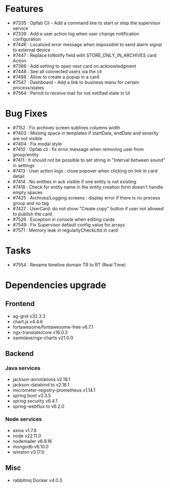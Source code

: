
# Features
- #7335 : Opfab Cli - Add a command line to start or stop the supervisor service
- #7339 : Add a user action log when user change notification configuration
- #7446 : Localized error message when impossible to send alarm signal to external device
- #7447 : Replace toNotify field with STORE_ONLY_IN_ARCHIVES card Action
- #7386 : Add setting to open next card on acknowledgment
- #7448 : See all connected users via the cli
- #7498 : Allow to create a popup in a card
- #7547 : Dashboard - Add a link to business menu for certain process/states
- #7564 : Permit to receive mail for not notified state in UI

# Bug Fixes

- #7152 : Fix archives screen sublines columns width
- #7403 : Missing space in templates if startDate, endDate and severity are not visible
- #7404 : Fix modal style
- #7410 : Opfab cli : fix error message when removing user from group/entity
- #7411 : It should not be possible to set string in "Interval between sound" in settings
- #7413 : User action logs : close popover when clicking on link in card detail
- #7414 : No entities in ack visible if one entity is not existing
- #7418 : Check for entity name in the entity creation form doesn't handle empty spaces
- #7425 : Archives/Logging screens : display error if there is no process group and no tag
- #7427 : UserCard: do not show "Create copy" button if user not allowed to publish the card
- #7526 : Exception in console when editing cards
- #7549 : Fix Supervisor default config value for arrays
- #7571 : Memory leak in regularlyCheckLttd in card

# Tasks

- #7554 : Rename timeline domain TR to RT (Real Time)

# Dependencies upgrade

## Frontend

- ag-grid v32.3.3
- chart.js v4.4.6
- fortawesome/fontawesome-free v6.7.1
- ngx-translate/core v16.0.3
- swimlane/ngx-charts v21.0.0
  
## Backend 

### Java services 

- jackson-annotations v2.18.1
- jackson-databind to v2.18.1
- micrometer-registry-prometheus v1.14.1
- spring boot v3.3.5
- spring security v6.4.1
- spring-webflux to v6.2.0

### Node services
- axios v1.7.8
- node v22.11.0
- nodemailer v6.9.16
- mongodb v6.10.0
- winston v3.17.0

## Misc 

-  rabbitmq Docker v4.0.3




